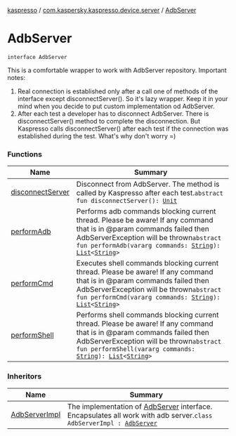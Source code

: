 [kaspresso](../../index.md) / [com.kaspersky.kaspresso.device.server](../index.md) / [AdbServer](./index.md)

# AdbServer

`interface AdbServer`

This is a comfortable wrapper to work with AdbServer repository.
Important notes:

1. Real connection is established only after a call one of methods of the interface except disconnectServer().
So it's lazy wrapper. Keep it in your mind when you decide to put custom implementation od AdbServer.
2. After each test a developer has to disconnect AdbServer. There is disconnectServer() method to complete the disconnection.
But Kaspresso calls disconnectServer() after each test if the connection was established during the test. What's why don't worry =)

### Functions

| Name | Summary |
|---|---|
| [disconnectServer](disconnect-server.md) | Disconnect from AdbServer. The method is called by Kaspresso after each test.`abstract fun disconnectServer(): `[`Unit`](https://kotlinlang.org/api/latest/jvm/stdlib/kotlin/-unit/index.html) |
| [performAdb](perform-adb.md) | Performs adb commands blocking current thread. Please be aware! If any command that is in @param commands failed then AdbServerException will be thrown`abstract fun performAdb(vararg commands: `[`String`](https://kotlinlang.org/api/latest/jvm/stdlib/kotlin/-string/index.html)`): `[`List`](https://kotlinlang.org/api/latest/jvm/stdlib/kotlin.collections/-list/index.html)`<`[`String`](https://kotlinlang.org/api/latest/jvm/stdlib/kotlin/-string/index.html)`>` |
| [performCmd](perform-cmd.md) | Executes shell commands blocking current thread. Please be aware! If any command that is in @param commands failed then AdbServerException will be thrown`abstract fun performCmd(vararg commands: `[`String`](https://kotlinlang.org/api/latest/jvm/stdlib/kotlin/-string/index.html)`): `[`List`](https://kotlinlang.org/api/latest/jvm/stdlib/kotlin.collections/-list/index.html)`<`[`String`](https://kotlinlang.org/api/latest/jvm/stdlib/kotlin/-string/index.html)`>` |
| [performShell](perform-shell.md) | Performs shell commands blocking current thread. Please be aware! If any command that is in @param commands failed then AdbServerException will be thrown`abstract fun performShell(vararg commands: `[`String`](https://kotlinlang.org/api/latest/jvm/stdlib/kotlin/-string/index.html)`): `[`List`](https://kotlinlang.org/api/latest/jvm/stdlib/kotlin.collections/-list/index.html)`<`[`String`](https://kotlinlang.org/api/latest/jvm/stdlib/kotlin/-string/index.html)`>` |

### Inheritors

| Name | Summary |
|---|---|
| [AdbServerImpl](../-adb-server-impl/index.md) | The implementation of [AdbServer](./index.md) interface. Encapsulates all work with adb server.`class AdbServerImpl : `[`AdbServer`](./index.md) |
